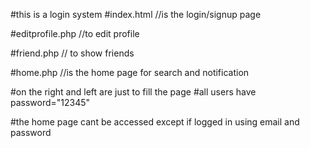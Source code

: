 #this is a login system 
#index.html //is the login/signup page

#editprofile.php //to edit profile

#friend.php // to show friends

#home.php //is the home page for search and notification


#on the right and left are just to fill the page 
#all users have  password="12345"


#the home page cant be accessed except if logged in using email and password